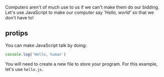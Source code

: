 Computers aren't of much use to us if we can't make them do our bidding.
Let's use JavaScript to make our computer say *'Hello, world'* so that we don't
have to!

## protips

You can make JavaScript talk by doing:

```js
console.log('Hello, human')
```

You will need to create a new file to store your program. For this example,
let's use `hello.js`.
